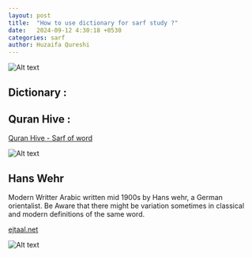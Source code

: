 ```yaml
---
layout: post
title:  "How to use dictionary for sarf study ?"
date:   2024-09-12 4:30:18 +0530
categories: sarf 
author: Huzaifa Qureshi
---
```


![Alt text](https://res.cloudinary.com/ddymelpa3/image/upload/f_auto,q_auto/v1/arabic%20blogs/sarf%20part%201/gi2vwptyqgtyrxx2tiov "dict")

## **Dictionary** :

## **Quran Hive** :

[Quran Hive - Sarf of word](https://quranhive.com/surah/)

![Alt text](https://res.cloudinary.com/ddymelpa3/image/upload/f_auto,q_auto/v1/arabic%20blogs/sarf%20part%201/ppe0wojtkipnbk9ipve6 "Quran Hive")


## Hans Wehr 

Modern Writter Arabic written mid 1900s by Hans wehr, a German orientalist.
Be Aware that there might be variation sometimes in classical and modern definitions of the same word.

[ejtaal.net](http://ejtaal.net)

![Alt text](https://res.cloudinary.com/ddymelpa3/image/upload/f_auto,q_auto/v1/arabic%20blogs/sarf%20part%201/q7nt9agmsw6uzkgadjqt "hans wehr")
